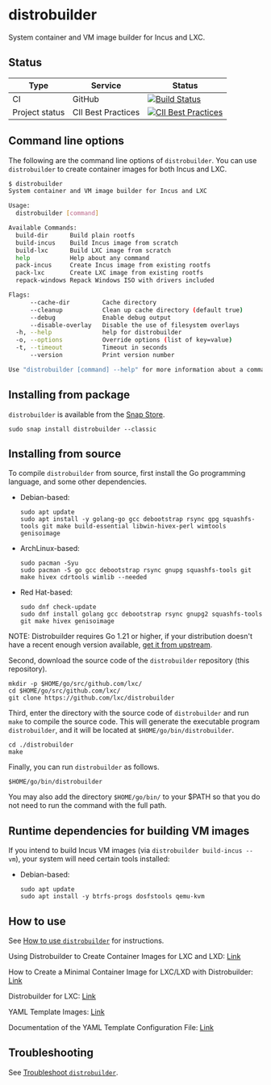 # distrobuilder
System container and VM image builder for Incus and LXC.

## Status
Type            | Service               | Status
---             | ---                   | ---
CI              | GitHub                | [![Build Status](https://github.com/lxc/distrobuilder/workflows/Tests/badge.svg)](https://github.com/lxc/distrobuilder/actions)
Project status  | CII Best Practices    | [![CII Best Practices](https://bestpractices.coreinfrastructure.org/projects/1728/badge)](https://bestpractices.coreinfrastructure.org/projects/1728)


## Command line options

<!-- Include start CLI -->
The following are the command line options of `distrobuilder`. You can use `distrobuilder` to create container images for both Incus and LXC.

```bash
$ distrobuilder
System container and VM image builder for Incus and LXC

Usage:
  distrobuilder [command]

Available Commands:
  build-dir      Build plain rootfs
  build-incus    Build Incus image from scratch
  build-lxc      Build LXC image from scratch
  help           Help about any command
  pack-incus     Create Incus image from existing rootfs
  pack-lxc       Create LXC image from existing rootfs
  repack-windows Repack Windows ISO with drivers included

Flags:
      --cache-dir         Cache directory
      --cleanup           Clean up cache directory (default true)
      --debug             Enable debug output
      --disable-overlay   Disable the use of filesystem overlays
  -h, --help              help for distrobuilder
  -o, --options           Override options (list of key=value)
  -t, --timeout           Timeout in seconds
      --version           Print version number

Use "distrobuilder [command] --help" for more information about a command.

```
<!-- Include end CLI -->

<!-- Include start installing -->
## Installing from package

`distrobuilder` is available from the [Snap Store](https://snapcraft.io/distrobuilder).

```
sudo snap install distrobuilder --classic
```

## Installing from source

To compile `distrobuilder` from source, first install the Go programming language, and some other dependencies.

- Debian-based:
    ```
    sudo apt update
    sudo apt install -y golang-go gcc debootstrap rsync gpg squashfs-tools git make build-essential libwin-hivex-perl wimtools genisoimage
    ```

- ArchLinux-based:
    ```
    sudo pacman -Syu
    sudo pacman -S go gcc debootstrap rsync gnupg squashfs-tools git make hivex cdrtools wimlib --needed
    ```

- Red Hat-based:
    ```
	sudo dnf check-update
    sudo dnf install golang gcc debootstrap rsync gnupg2 squashfs-tools git make hivex genisoimage
    ```

NOTE: Distrobuilder requires Go 1.21 or higher, if your distribution doesn't have a recent enough version available, [get it from upstream](https://go.dev/doc/install).

Second, download the source code of the `distrobuilder` repository (this repository).

```
mkdir -p $HOME/go/src/github.com/lxc/
cd $HOME/go/src/github.com/lxc/
git clone https://github.com/lxc/distrobuilder
```

Third, enter the directory with the source code of `distrobuilder` and run `make` to compile the source code. This will generate the executable program `distrobuilder`, and it will be located at `$HOME/go/bin/distrobuilder`.

```
cd ./distrobuilder
make
```

Finally, you can run `distrobuilder` as follows.
```
$HOME/go/bin/distrobuilder
```

You may also add the directory `$HOME/go/bin/` to your $PATH so that you do not need to run the command with the full path.

## Runtime dependencies for building VM images

If you intend to build Incus VM images (via `distrobuilder build-incus --vm`),
your system will need certain tools installed:

- Debian-based:
    ```
    sudo apt update
    sudo apt install -y btrfs-progs dosfstools qemu-kvm
    ```

<!-- Include end installing -->

## How to use

See [How to use `distrobuilder`](doc/howto/build.md) for instructions.

Using Distrobuilder to Create Container Images for LXC and LXD: [Link](https://blog.simos.info/using-distrobuilder-to-create-container-images-for-lxc-and-lxd/)

How to Create a Minimal Container Image for LXC/LXD with Distrobuilder: [Link](https://blog.simos.info/how-to-create-a-minimal-container-image-for-lxc-lxd-with-distrobuilder/)

Distrobuilder for LXC: [Link](https://www.hackwiki.de/en/blog/distrobuilder/)

YAML Template Images: [Link](https://github.com/lxc/lxc-ci/tree/main/images)

Documentation of the YAML Template Configuration File: [Link](https://linuxcontainers.org/distrobuilder/docs/latest/tutorials/use/#:~:text=yaml%20ubuntu.yaml-,Edit%20the%20template%20file,-%C2%B6)

## Troubleshooting

See [Troubleshoot `distrobuilder`](doc/howto/troubleshoot.md).
